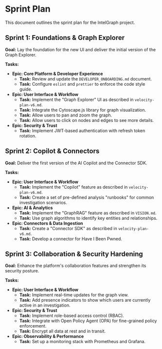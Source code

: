# Sprint Plan

This document outlines the sprint plan for the IntelGraph project.

## Sprint 1: Foundations & Graph Explorer

**Goal:** Lay the foundation for the new UI and deliver the initial version of the Graph Explorer.

**Tasks:**

- **Epic: Core Platform & Developer Experience**
  - **Task:** Review and update the `DEVELOPER_ONBOARDING.md` document.
  - **Task:** Configure `eslint` and `prettier` to enforce the code style guide.
- **Epic: User Interface & Workflow**
  - **Task:** Implement the "Graph Explorer" UI as described in `velocity-plan-v6.md`.
  - **Task:** Integrate the Cytoscape.js library for graph visualization.
  - **Task:** Allow users to pan and zoom the graph.
  - **Task:** Allow users to click on nodes and edges to see more details.
- **Epic: Security & Trust**
  - **Task:** Implement JWT-based authentication with refresh token rotation.

## Sprint 2: Copilot & Connectors

**Goal:** Deliver the first version of the AI Copilot and the Connector SDK.

**Tasks:**

- **Epic: User Interface & Workflow**
  - **Task:** Implement the "Copilot" feature as described in `velocity-plan-v6.md`.
  - **Task:** Create a set of pre-defined analysis "runbooks" for common investigation scenarios.
- **Epic: AI & Analytics**
  - **Task:** Implement the "GraphRAG" feature as described in `VISION.md`.
  - **Task:** Use graph algorithms to identify key entities and relationships.
- **Epic: Connectors & Data Ingestion**
  - **Task:** Create a "Connector SDK" as described in `velocity-plan-v6.md`.
  - **Task:** Develop a connector for Have I Been Pwned.

## Sprint 3: Collaboration & Security Hardening

**Goal:** Enhance the platform's collaboration features and strengthen its security posture.

**Tasks:**

- **Epic: User Interface & Workflow**
  - **Task:** Implement real-time updates for the graph view.
  - **Task:** Add presence indicators to show which users are currently active in an investigation.
- **Epic: Security & Trust**
  - **Task:** Implement role-based access control (RBAC).
  - **Task:** Integrate with Open Policy Agent (OPA) for fine-grained policy enforcement.
  - **Task:** Encrypt all data at rest and in transit.
- **Epic: Observability & Performance**
  - **Task:** Set up a monitoring stack with Prometheus and Grafana.
